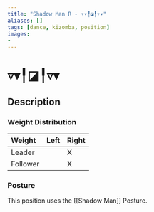 ```yaml
---
title: "Shadow Man R - ▿▾╿◪╿▿▾"
aliases: [] 
tags: [dance, kizomba, position] 
images:
-
---
```

# ▿▾╿◪╿▿▾
## Description
### Weight Distribution
| Weight   | Left | Right |
| :-------- | :---- | :----- |
| Leader   |      |    X   |
| Follower |      |    X   |

### Posture
This position uses the [[Shadow Man]] Posture. 
